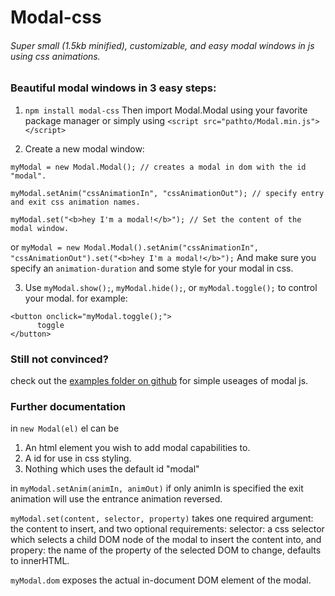 # Modal-css
###### Super small (1.5kb minified), customizable, and easy modal windows in js using css animations.

### Beautiful modal windows in 3 easy steps:

1. `npm install modal-css` Then import Modal.Modal using your favorite package manager or simply using `<script src="pathto/Modal.min.js"></script>` 
  
2. Create a new modal window:
  ```
  myModal = new Modal.Modal(); // creates a modal in dom with the id "modal".
  
  myModal.setAnim("cssAnimationIn", "cssAnimationOut"); // specify entry and exit css animation names.
  
  myModal.set("<b>hey I'm a modal!</b>"); // Set the content of the modal window.
  ```
  or
  `myModal = new Modal.Modal().setAnim("cssAnimationIn", "cssAnimationOut").set("<b>hey I'm a modal!</b>");`
  And make sure you specify an `animation-duration` and some style for your modal in css.
  
3. Use `myModal.show();`, `myModal.hide();`, or `myModal.toggle();` to control your modal.
  for example:
  ```
  <button onclick="myModal.toggle();">
        toggle
  </button>
  ```

### Still not convinced?
check out the [examples folder on github](https://github.com/vezwork/Modal-css/tree/master/ex) for simple useages of modal js.

### Further documentation
in `new Modal(el)` el can be

1. An html element you wish to add modal capabilities to.
2. A id for use in css styling.
3. Nothing which uses the default id "modal"

in `myModal.setAnim(animIn, animOut)` if only animIn is specified the exit animation will use the entrance animation reversed.

`myModal.set(content, selector, property)` takes one required argument: the content to insert, and two optional requirements: selector: a css selector which selects a child DOM node of the modal to insert the content into, and propery: the name of the property of the selected DOM to change, defaults to innerHTML. 

`myModal.dom` exposes the actual in-document DOM element of the modal.
